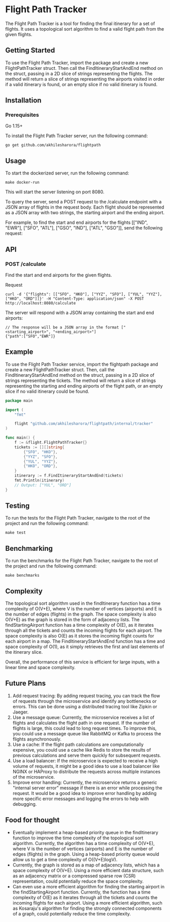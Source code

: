 # Flight Path Tracker
The Flight Path Tracker is a tool for finding the final itinerary for a set of flights. It uses a topological sort algorithm to find a valid flight path from the given flights.

## Getting Started
To use the Flight Path Tracker, import the package and create a new FlightPathTracker struct. Then call the FindItineraryStartAndEnd method on the struct, passing in a 2D slice of strings representing the flights. The method will return a slice of strings representing the airports visited in order if a valid itinerary is found, or an empty slice if no valid itinerary is found.


## Installation

### Prerequisites
Go 1.15+

To install the Flight Path Tracker server, run the following command:

```shell
go get github.com/akhilesharora/flightpath
```


## Usage
To start the dockerized server, run the following command:

```shell
make docker-run
```
This will start the server listening on port 8080.

To query the server, send a POST request to the /calculate endpoint with a JSON array of flights in the request body. Each flight should be represented as a JSON array with two strings, the starting airport and the ending airport.

For example, to find the start and end airports for the flights [["IND", "EWR"], ["SFO", "ATL"], ["GSO", "IND"], ["ATL", "GSO"]], send the following request:

## API

### POST /calculate
Find the start and end airports for the given flights.

Request

```shell
curl -d '{"flights": [["SFO", "HKO"], ["YYZ", "SFO"], ["YUL", "YYZ"], ["HKO", "ORD"]]}' -H "Content-Type: application/json" -X POST http://localhost:8080/calculate
```

The server will respond with a JSON array containing the start and end airports:


```shell
// The response will be a JSON array in the format ["<starting_airport>", "<ending_airport>"]
{"path":["SFO","EWR"]}
```

## Example
To use the Flight Path Tracker service, import the flightpath package and create a new FlightPathTracker struct. Then, call the FindItineraryStartAndEnd method on the struct, passing in a 2D slice of strings representing the tickets. The method will return a slice of strings representing the starting and ending airports of the flight path, or an empty slice if no valid itinerary could be found.

```go
package main

import (
	"fmt"

	flight "github.com/akhilesharora/flightpath/internal/tracker"
)

func main() {
	f := &flight.FlightPathTracker{}
	tickets := [][]string{
		{"SFO", "HKO"},
		{"YYZ", "SFO"},
		{"YUL", "YYZ"},
		{"HKO", "ORD"},
	}
	itinerary := f.FindItineraryStartAndEnd(tickets)
	fmt.Println(itinerary)
	// Output: ["YUL", "ORD"]
}

```
## Testing
To run the tests for the Flight Path Tracker, navigate to the root of the project and run the following command:

```shell
make test
```

## Benchmarking
To run the benchmarks for the Flight Path Tracker, navigate to the root of the project and run the following command:

```shell
make benchmarks
```

## Complexity
The topological sort algorithm used in the findItinerary function has a time complexity of O(V+E), where V is the number of vertices (airports) and E is the number of edges (flights) in the graph. The space complexity is also O(V+E) as the graph is stored in the form of adjacency lists. The findStartingAirport function has a time complexity of O(E), as it iterates through all the tickets and counts the incoming flights for each airport. The space complexity is also O(E) as it stores the incoming flight counts for each airport in a map. The FindItineraryStartAndEnd function has a time and space complexity of O(1), as it simply retrieves the first and last elements of the itinerary slice.

Overall, the performance of this service is efficient for large inputs, with a linear time and space complexity.

## Future Plans
1. Add request tracing: By adding request tracing, you can track the flow of requests through the microservice and identify any bottlenecks or errors. This can be done using a distributed tracing tool like Zipkin or Jaeger.
2. Use a message queue: Currently, the microservice receives a list of flights and calculates the flight path in one request. If the number of flights is large, this could lead to long request times. To improve this, you could use a message queue like RabbitMQ or Kafka to process the flights asynchronously.
3. Use a cache: If the flight path calculations are computationally expensive, you could use a cache like Redis to store the results of previous calculations and serve them quickly for subsequent requests.
4. Use a load balancer: If the microservice is expected to receive a high volume of requests, it might be a good idea to use a load balancer like NGINX or HAProxy to distribute the requests across multiple instances of the microservice.
5. Improve error handling: Currently, the microservice returns a generic "internal server error" message if there is an error while processing the request. It would be a good idea to improve error handling by adding more specific error messages and logging the errors to help with debugging.

## Food for thought
* Eventually implement a heap-based priority queue in the findItinerary function to improve the time complexity of the topological sort algorithm. Currently, the algorithm has a time complexity of O(V+E), where V is the number of vertices (airports) and E is the number of edges (flights) in the graph. Using a heap-based priority queue would allow us to get a time complexity of O((V+E)logV).
* Currently, the graph is stored as a map of adjacency lists, which has a space complexity of O(V+E). Using a more efficient data structure, such as an adjacency matrix or a compressed sparse row (CSR) representation, could potentially reduce the space complexity.
* Can even use a more efficient algorithm for finding the starting airport in the findStartingAirport function. Currently, the function has a time complexity of O(E) as it iterates through all the tickets and counts the incoming flights for each airport. Using a more efficient algorithm, such as Kosaraju's algorithm for finding the strongly connected components of a graph, could potentially reduce the time complexity.
